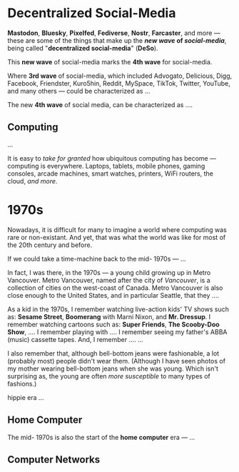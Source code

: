 # Decentralized Social-Media

**Mastodon**,
**Bluesky**,
**Pixelfed**,
**Fediverse**,
**Nostr**,
**Farcaster**,
and more
—
these are some of the things that make up the **_new wave_ of _social-media_**, being called "**decentralized social-media**" (**DeSo**).

This **new wave** of social-media marks the **4th wave** for social-media.

Where **3rd wave** of social-media, which included
Advogato, Delicious, Digg, Facebook, Friendster, Kuro5hin, Reddit, MySpace, TikTok, Twitter, YouTube, and many others
—
could be characterized as ...

The new **4th wave** of social media, can be characterized as ....

## Computing

...

It is easy to _take for granted_ how ubiquitous computing has become — computing is everywhere.
Laptops,
tablets,
mobile phones,
gaming consoles,
arcade machines,
smart watches,
printers,
WiFi routers,
the cloud,
_and more_.

# 1970s

Nowadays, it is difficult for many to imagine a world where computing was rare or non-existant.
And yet, that was what the world was like for most of the 20th century and before.

If we could take a time-machine back to the mid- 1970s — ...

In fact, I was there, in the 1970s — a young child growing up in Metro Vancouver.
Metro Vancouver, named after the city of _Vancouver_, is a collection of cities on the west-coast of Canada.
Metro Vancouver is also close enough to the United States, and in particular Seattle, that they ....

As a kid in the 1970s, I remember watching live-action kids' TV shows such as: **Sesame Street**, **Boomerang** with Marni Nixon, and **Mr. Dressup**.
I remember watching cartoons such as: **Super Friends**, **The Scooby-Doo Show**, ....
I remember playing with ....
I remember seeing my father's ABBA (music) cassette tapes.
And, I remember ....
...

I also remember that, although bell-bottom jeans were fashionable, a lot (probably most) people didn't wear them.
(Although I have seen photos of my mother wearing bell-bottom jeans when she was young. Which isn't surprising as, the young are often _more susceptible_ to many types of fashions.)

hippie era ...

## Home Computer

The mid- 1970s is also the start of the **home computer** era — ... 

## Computer Networks
